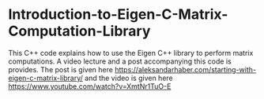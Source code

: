 # Introduction-to-Eigen-C-Matrix-Computation-Library
This C++ code explains how to use the Eigen C++ library to perform matrix computations. A video lecture and a post accompanying this code is provides. The post is given here
https://aleksandarhaber.com/starting-with-eigen-c-matrix-library/
and the video is given here
https://www.youtube.com/watch?v=XmtNr1TuO-E
